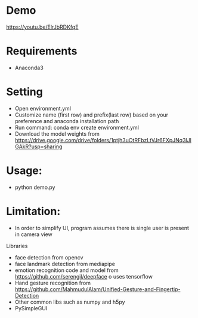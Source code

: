 # Demo

https://youtu.be/ElrJbRDKfqE

# Requirements
-	Anaconda3 

# Setting
-	Open environment.yml
-	Customize name (first row) and prefix(last row) based on your preference and anaconda installation path
-	Run command: conda env create environment.yml
-	Download the model weights from  https://drive.google.com/drive/folders/1ptjh3uOtRFbzLtVJr6FXpJNq3lJlGAkR?usp=sharing

# Usage:
-	python demo.py

# Limitation:
-	In order to simplify UI, program assumes there is single user is present in camera view

Libraries 
-	face detection from opencv
-	face landmark detection from mediapipe 
-	emotion recognition code and model from https://github.com/serengil/deepface
o	uses tensorflow
-	Hand gesture recognition from https://github.com/MahmudulAlam/Unified-Gesture-and-Fingertip-Detection
-	Other common libs such as numpy and h5py
-	PySimpleGUI 

